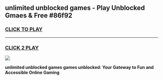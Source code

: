 
## unlimited unblocked games - Play Unblocked Gmaes & Free #86f92
<h3>
<a href="https://news.freeplayer.one?title=unlimited_unblocked_games&ref=24F">CLICK TO PLAY</a></h3>
<hr>

<h3>
<a href="https://news.freeplayer.one?title=unlimited_unblocked_games&ref=24F">CLICK 2 PLAY</a>
  
</h3>

<a href="https://news.freeplayer.one?title=unlimited_unblocked_games&ref=24F/"><img src="https://clearcache.store/games.png"></a>


**unlimited unblocked games games unblocked: Your Gateway to Fun and Accessible Online Gaming**
